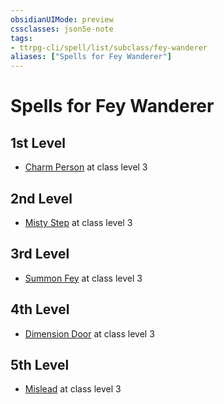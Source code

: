 ```yaml
---
obsidianUIMode: preview
cssclasses: json5e-note
tags:
- ttrpg-cli/spell/list/subclass/fey-wanderer
aliases: ["Spells for Fey Wanderer"]
---
```

# Spells for Fey Wanderer

## 1st Level

- [Charm Person](3-Mechanics/CLI/spells/charm-person-xphb.md "XPHB") at class level 3

## 2nd Level

- [Misty Step](3-Mechanics/CLI/spells/misty-step-xphb.md "XPHB") at class level 3

## 3rd Level

- [Summon Fey](3-Mechanics/CLI/spells/summon-fey-xphb.md "XPHB") at class level 3

## 4th Level

- [Dimension Door](3-Mechanics/CLI/spells/dimension-door-xphb.md "XPHB") at class level 3

## 5th Level

- [Mislead](3-Mechanics/CLI/spells/mislead-xphb.md "XPHB") at class level 3